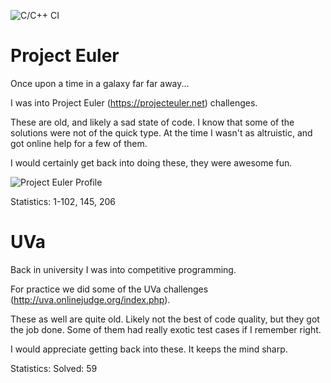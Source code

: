 ![C/C++ CI](https://github.com/tcadigan/challenges/workflows/C/C++%20CI/badge.svg)

# Project Euler

Once upon a time in a galaxy far far away...

I was into Project Euler (https://projecteuler.net) challenges.

These are old, and likely a sad state of code. I know that some of the solutions
were not of the quick type. At the time I wasn't as altruistic, and got online
help for a few of them.

I would certainly get back into doing these, they were awesome fun.

![Project Euler Profile](https://projecteuler.net/profile/tcadigan.png)

Statistics:
1-102, 145, 206

# UVa

Back in university I was into competitive programming.

For practice we did some of the UVa challenges
(http://uva.onlinejudge.org/index.php).

These as well are quite old. Likely not the best of code quality, but they got
the job done. Some of them had really exotic test cases if I remember right.

I would appreciate getting back into these. It keeps the mind sharp.

Statistics:
Solved: 59
